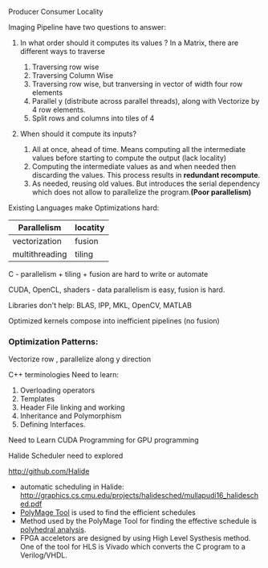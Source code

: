 Producer Consumer Locality

Imaging Pipeline have two questions to answer:

1. In what order should it computes its values ?
   In a Matrix, there are different ways to traverse

   1. Traversing row wise
   2. Traversing Column Wise
   3. Traversing row wise, but tranversing in vector of width four row elements
   4. Parallel y (distribute across parallel threads), along with Vectorize by 4 row elements.
   5. Split rows and columns into tiles of 4

2. When should it compute its inputs?
   1. All at once, ahead of time. Means computing all the intermediate values before starting to compute the output (lack locality)
   2. Computing the intermediate values as and when needed then discarding the values. This process results in **redundant recompute**.
   3. As needed, reusing old values. But introduces the serial dependency which does not allow to parallelize the program.**(Poor parallelism)**

Existing Languages make Optimizations hard:

| Parallelism    | locatity |
| -------------- | -------- |
| vectorization  | fusion   |
| multithreading | tiling   |

C - parallelism + tiling + fusion are hard to write or automate

CUDA, OpenCL, shaders - data parallelism is easy, fusion is hard.

Libraries don't help:
BLAS, IPP, MKL, OpenCV, MATLAB

Optimized kernels compose into inefficient pipelines (no fusion)

### Optimization Patterns:

Vectorize row , parallelize along y direction

C++ terminologies Need to learn:

1. Overloading operators
2. Templates
3. Header File linking and working
4. Inheritance and Polymorphism
5. Defining Interfaces.

Need to Learn CUDA Programming for GPU programming

Halide Scheduler need to explored

http://github.com/Halide

* automatic scheduling in Halide: http://graphics.cs.cmu.edu/projects/halidesched/mullapudi16_halidesched.pdf
* [PolyMage Tool](http://mcl.csa.iisc.ernet.in/polymage.html) is used to find the efficient schedules
* Method used by the PolyMage Tool for finding the effective schedule is [polyhedral analysis](https://johnwickerson.github.io/papers/looppipelining_TCAD17.pdf).
* FPGA acceletors are designed by using High Level Systhesis method. One of the tool for HLS is Vivado which converts the C program to a Verilog/VHDL.
